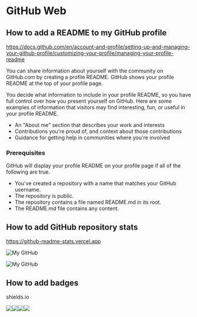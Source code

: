 # GitHub Web

## How to add a README to my GitHub profile

<https://docs.github.com/en/account-and-profile/setting-up-and-managing-your-github-profile/customizing-your-profile/managing-your-profile-readme>

You can share information about yourself with the community on GitHub.com by creating a profile README. GitHub shows your profile README at the top of your profile page.

You decide what information to include in your profile README, so you have full control over how you present yourself on GitHub. Here are some examples of information that visitors may find interesting, fun, or useful in your profile README.

- An "About me" section that describes your work and interests
- Contributions you're proud of, and context about those contributions
- Guidance for getting help in communities where you're involved

### Prerequisites

GitHub will display your profile README on your profile page if all of the following are true.

- You've created a repository with a name that matches your GitHub username.
- The repository is public.
- The repository contains a file named README.md in its root.
- The README.md file contains any content.

## How to add GitHub repository stats

<https://github-readme-stats.vercel.app>

![My GitHub](https://github-readme-stats.vercel.app/api?username=briansu2004&show_icons=true&theme=rose_pine)

![My GitHub](https://github-readme-stats.vercel.app/api/top-langs/?username=briansu2004&layout=compact&card_width=250&langs_count=20&theme=rose_pine)

## How to add badges

shields.io

<div style="display: flex;">
    <img src="https://img.shields.io/badge/-Google-001633?style=for-the-badge&logo=google">
    <img src="https://img.shields.io/badge/-YouTube-001633?style=for-the-badge&logo=youtube">
    <img src="https://img.shields.io/badge/-StackOverflow-001633?style=for-the-badge&logo=stackoverflow">
    <img src="https://img.shields.io/badge/-Geeks For Geeks-001633?style=for-the-badge&logo=geeksforgeeks">
</div>
